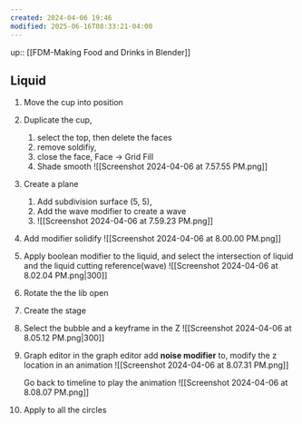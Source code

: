 ```yaml
---
created: 2024-04-06 19:46
modified: 2025-06-16T08:33:21-04:00
---
```

up::  [[FDM-Making Food and Drinks in Blender]]
## Liquid


1. Move the cup into position
2. Duplicate the cup,
	1. select the top, then delete the faces
	2. remove soldifiy,
	3. close the face, Face -> Grid Fill
	4. Shade smooth
		![[Screenshot 2024-04-06 at 7.57.55 PM.png]]

4. Create a plane
	1. Add subdivision surface (5, 5),
	2. Add the wave modifier to create a wave
	3. ![[Screenshot 2024-04-06 at 7.59.23 PM.png]]
5. Add modifier solidify
		![[Screenshot 2024-04-06 at 8.00.00 PM.png]]
6. Apply boolean modifier to the liquid, and select the intersection of liquid and the liquid cutting reference(wave)
![[Screenshot 2024-04-06 at 8.02.04 PM.png|300]]
7. Rotate the the lib open
8. Create the stage
9. Select the bubble and a keyframe in the Z
		![[Screenshot 2024-04-06 at 8.05.12 PM.png|300]]
1. Graph editor
	 in the graph editor add **noise modifier** to, modify the z location in an animation
	![[Screenshot 2024-04-06 at 8.07.31 PM.png]]

	Go back to timeline to play the animation
	![[Screenshot 2024-04-06 at 8.08.07 PM.png]]
2. Apply to all the circles
